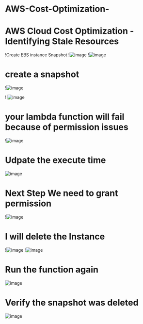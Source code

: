 # AWS-Cost-Optimization-
#  AWS Cloud Cost Optimization - Identifying Stale Resources
!Create  EBS instance Snapshot
!![image](https://github.com/rogerbarrow/AWS-Cost-Optimization-/assets/46138186/1f861d77-e6d5-4445-a700-50ed8e47eec1)
!![image](https://github.com/rogerbarrow/AWS-Cost-Optimization-/assets/46138186/f2dfa814-fcef-4ace-bf00-d019adb8291e)
# create a snapshot
!![image](https://github.com/rogerbarrow/AWS-Cost-Optimization-/assets/46138186/1abe5cce-37d7-43b0-97ca-1954a6dc7fc3)

! ![image](https://github.com/rogerbarrow/AWS-Cost-Optimization-/assets/46138186/92195034-5ac0-472a-a263-8458c116ff97)
# your lambda function will fail because of permission issues
!![image](https://github.com/rogerbarrow/AWS-Cost-Optimization-/assets/46138186/ddbb60f6-07bb-4abf-a047-1be31209dd9a)
# Udpate the execute time 
![image](https://github.com/rogerbarrow/AWS-Cost-Optimization-/assets/46138186/efea3d29-1d13-4f50-86bb-c2efc7968806)

# Next Step We need to grant permission
!![image](https://github.com/rogerbarrow/AWS-Cost-Optimization-/assets/46138186/b4c5e763-42c2-4c22-9340-a4d62432314a)
 # I will delete the Instance 
 !![image](https://github.com/rogerbarrow/AWS-Cost-Optimization-/assets/46138186/49a93fa8-c177-4547-957f-4d8e2086164c)
!![image](https://github.com/rogerbarrow/AWS-Cost-Optimization-/assets/46138186/958371e9-8608-45cb-9b3f-ec4a8600dae1)
# Run the function again
![image](https://github.com/rogerbarrow/AWS-Cost-Optimization-/assets/46138186/4a7f83dd-9a35-4655-ad01-295227d98f74)
 # Verify the snapshot was deleted 
 ![image](https://github.com/rogerbarrow/AWS-Cost-Optimization-/assets/46138186/00eaa847-7124-4d53-b5b9-5cb4aec578bf)
